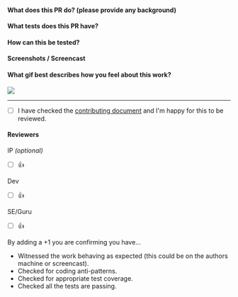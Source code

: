 #### What does this PR do? (please provide any background)


#### What tests does this PR have?


#### How can this be tested?


#### Screenshots / Screencast


#### What gif best describes how you feel about this work?
![](url)

---

- [ ] I have checked the [contributing document](../blob/master/CONTRIBUTING.md) and I'm happy for this to be reviewed.

#### Reviewers

IP _(optional)_
- [ ] :+1:

Dev
- [ ] :+1:

SE/Guru
- [ ] :+1:

By adding a +1 you are confirming you have...
- Witnessed the work behaving as expected (this could be on the authors machine or screencast).
- Checked for coding anti-patterns.
- Checked for appropriate test coverage.
- Checked all the tests are passing.

